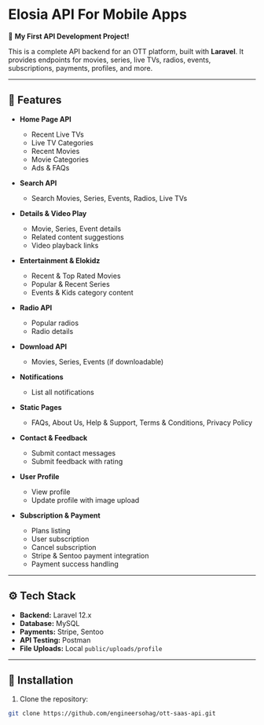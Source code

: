 # Elosia API For Mobile Apps

🎉 **My First API Development Project!**

This is a complete API backend for an OTT platform, built with **Laravel**. It provides endpoints for movies, series, live TVs, radios, events, subscriptions, payments, profiles, and more.

---

## 📌 Features

- **Home Page API**
  - Recent Live TVs
  - Live TV Categories
  - Recent Movies
  - Movie Categories
  - Ads & FAQs

- **Search API**
  - Search Movies, Series, Events, Radios, Live TVs

- **Details & Video Play**
  - Movie, Series, Event details
  - Related content suggestions
  - Video playback links

- **Entertainment & Elokidz**
  - Recent & Top Rated Movies
  - Popular & Recent Series
  - Events & Kids category content

- **Radio API**
  - Popular radios
  - Radio details

- **Download API**
  - Movies, Series, Events (if downloadable)

- **Notifications**
  - List all notifications

- **Static Pages**
  - FAQs, About Us, Help & Support, Terms & Conditions, Privacy Policy

- **Contact & Feedback**
  - Submit contact messages
  - Submit feedback with rating

- **User Profile**
  - View profile
  - Update profile with image upload

- **Subscription & Payment**
  - Plans listing
  - User subscription
  - Cancel subscription
  - Stripe & Sentoo payment integration
  - Payment success handling

---

## ⚙️ Tech Stack

- **Backend:** Laravel 12.x
- **Database:** MySQL
- **Payments:** Stripe, Sentoo
- **API Testing:** Postman
- **File Uploads:** Local `public/uploads/profile`

---

## 🚀 Installation

1. Clone the repository:
```bash
git clone https://github.com/engineersohag/ott-saas-api.git
